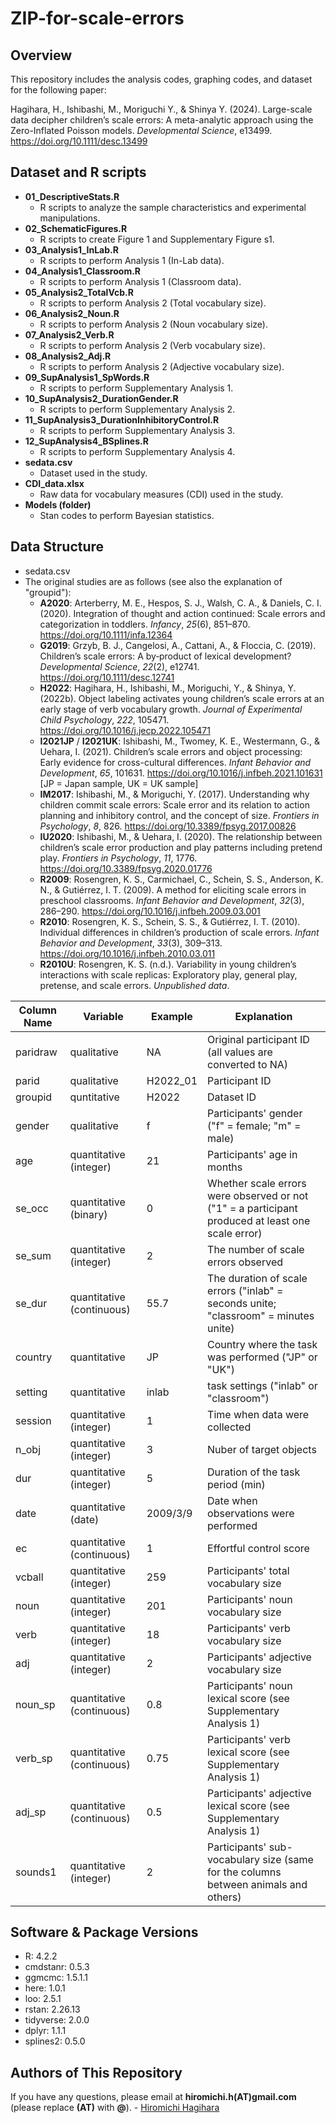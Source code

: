 ZIP-for-scale-errors
====


## Overview
This repository includes the analysis codes, graphing codes, and dataset for the following paper:

Hagihara, H., Ishibashi, M., Moriguchi Y., & Shinya Y. (2024). Large-scale data decipher children’s scale errors: A meta-analytic approach using the Zero-Inflated Poisson models. _Developmental Science_, e13499. https://doi.org/10.1111/desc.13499

## Dataset and R scripts
- **01_DescriptiveStats.R**
  - R scripts to analyze the sample characteristics and experimental manipulations.
- **02_SchematicFigures.R**
  - R scripts to create Figure 1 and Supplementary Figure s1.
- **03_Analysis1_InLab.R**
  - R scripts to perform Analysis 1 (In-Lab data).
- **04_Analysis1_Classroom.R**
  - R scripts to perform Analysis 1 (Classroom data).
- **05_Analysis2_TotalVcb.R**
  - R scripts to perform Analysis 2 (Total vocabulary size).
- **06_Analysis2_Noun.R**
  - R scripts to perform Analysis 2 (Noun vocabulary size).
- **07_Analysis2_Verb.R**
  - R scripts to perform Analysis 2 (Verb vocabulary size).
- **08_Analysis2_Adj.R**
  - R scripts to perform Analysis 2 (Adjective vocabulary size).
- **09_SupAnalysis1_SpWords.R**
  - R scripts to perform Supplementary Analysis 1.
- **10_SupAnalysis2_DurationGender.R**
  - R scripts to perform Supplementary Analysis 2.
- **11_SupAnalysis3_DurationInhibitoryControl.R**
  - R scripts to perform Supplementary Analysis 3.
- **12_SupAnalysis4_BSplines.R**
  - R scripts to perform Supplementary Analysis 4.
- **sedata.csv**
  - Dataset used in the study.
- **CDI_data.xlsx**
  - Raw data for vocabulary measures (CDI) used in the study.
- **Models (folder)**
  - Stan codes to perform Bayesian statistics.


## Data Structure
- sedata.csv
- The original studies are as follows (see also the explanation of "groupid"):
  - **A2020**: Arterberry, M. E., Hespos, S. J., Walsh, C. A., & Daniels, C. I. (2020). Integration of thought and action continued: Scale errors and categorization in toddlers. *Infancy*, *25*(6), 851–870. https://doi.org/10.1111/infa.12364
  - **G2019**: Grzyb, B. J., Cangelosi, A., Cattani, A., & Floccia, C. (2019). Children’s scale errors: A by‐product of lexical development? *Developmental Science*, *22*(2), e12741. https://doi.org/10.1111/desc.12741
  - **H2022**: Hagihara, H., Ishibashi, M., Moriguchi, Y., & Shinya, Y. (2022b). Object labeling activates young children’s scale errors at an early stage of verb vocabulary growth. *Journal of Experimental Child Psychology*, *222*, 105471. https://doi.org/10.1016/j.jecp.2022.105471
  - **I2021JP** / **I2021UK**: Ishibashi, M., Twomey, K. E., Westermann, G., & Uehara, I. (2021). Children’s scale errors and object processing: Early evidence for cross-cultural differences. *Infant Behavior and Development*, *65*, 101631. https://doi.org/10.1016/j.infbeh.2021.101631 [JP = Japan sample, UK = UK sample]
  - **IM2017**: Ishibashi, M., & Moriguchi, Y. (2017). Understanding why children commit scale errors: Scale error and its relation to action planning and inhibitory control, and the concept of size. *Frontiers in Psychology*, *8*, 826. https://doi.org/10.3389/fpsyg.2017.00826
  - **IU2020**: Ishibashi, M., & Uehara, I. (2020). The relationship between children’s scale error production and play patterns including pretend play. *Frontiers in Psychology*, *11*, 1776. https://doi.org/10.3389/fpsyg.2020.01776
  - **R2009**: Rosengren, K. S., Carmichael, C., Schein, S. S., Anderson, K. N., & Gutiérrez, I. T. (2009). A method for eliciting scale errors in preschool classrooms. *Infant Behavior and Development*, *32*(3), 286–290. https://doi.org/10.1016/j.infbeh.2009.03.001
  - **R2010**: Rosengren, K. S., Schein, S. S., & Gutiérrez, I. T. (2010). Individual differences in children’s production of scale errors. *Infant Behavior and Development*, *33*(3), 309–313. https://doi.org/10.1016/j.infbeh.2010.03.011
  - **R2010U**: Rosengren, K. S. (n.d.). Variability in young children’s interactions with scale replicas: Exploratory play, general play, pretense, and scale errors. *Unpublished data*.

| Column Name | Variable                | Example   | Explanation                                                                                       |
| ----        | ----                    | ----      | ----                                                                                              |
| paridraw    |qualitative              | NA        | Original participant ID (all values are converted to NA)                                          |    
| parid       |qualitative              | H2022_01  | Participant ID                                                                                    |
| groupid     |quntitative              | H2022     | Dataset ID                                                                                        | 
| gender      |qualitative              | f         | Participants' gender ("f" = female; "m" = male)                                                   |
| age         |quantitative (integer)   | 21        | Participants' age in months                                                                       | 
| se_occ      |quantitative (binary)    | 0         | Whether scale errors were observed or not ("1" = a participant produced at least one scale error) |
| se_sum      |quantitative (integer)   | 2         | The number of scale errors observed                                                               |
| se_dur      |quantitative (continuous)| 55.7      | The duration of scale errors ("inlab" = seconds unite; "classroom" = minutes unite)               |
| country     |quantitative             | JP        | Country where the task was performed ("JP" or "UK")                                               |
| setting     |quantitative             | inlab     | task settings ("inlab" or "classroom")                                                            |
| session     |quantitative (integer)   | 1         | Time when data were collected                                                                     |
| n_obj       |quantitative (integer)   | 3         | Nuber of target objects                                                                           |
| dur         |quantitative (integer)   | 5         | Duration of the task period (min)                                                                 |
| date        |quantitative (date)      | 2009/3/9  | Date when observations were performed                                                             |
| ec          |quantitative (continuous)| 1         | Effortful control score                                                                           |
| vcball      |quantitative (integer)   | 259       | Participants' total vocabulary size                                                               |
| noun        |quantitative (integer)   | 201       | Participants' noun vocabulary size                                                                |
| verb        |quantitative (integer)   | 18        | Participants' verb vocabulary size                                                                |
| adj         |quantitative (integer)   | 2         | Participants' adjective vocabulary size                                                           |
| noun_sp     |quantitative (continuous)| 0.8       | Participants' noun lexical score (see Supplementary Analysis 1)                                   |
| verb_sp     |quantitative (continuous)| 0.75      | Participants' verb lexical score (see Supplementary Analysis 1)                                   |
| adj_sp      |quantitative (continuous)| 0.5       | Participants' adjective lexical score (see Supplementary Analysis 1)                              |
| sounds1     |quantitative (integer)   | 2         | Participants' sub-vocabulary size (same for the columns between animals and others)               |


## Software & Package Versions
- R: 4.2.2
- cmdstanr: 0.5.3
- ggmcmc: 1.5.1.1
- here: 1.0.1
- loo: 2.5.1
- rstan: 2.26.13
- tidyverse: 2.0.0
- dplyr: 1.1.1
- splines2: 0.5.0

  
## Authors of This Repository
If you have any questions, please email at **hiromichi.h(AT)gmail.com** (please replace **(AT)** with **@**).	- [Hiromichi Hagihara](https://github.com/hagi-hara) 
